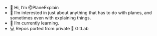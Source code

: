- 👋 Hi, I’m @PlaneExplain
- 👀 I’m interested in just about anything that has to do with planes, and sometimes even with explaining things.
- 🌱 I’m currently learning.
- 💻 Repos ported from private 🦊 GitLab


<!---
PlaneExplain/PlaneExplain is a ✨ special ✨ repository because its `README.md` (this file) appears on your GitHub profile.
You can click the Preview link to take a look at your changes.
--->
